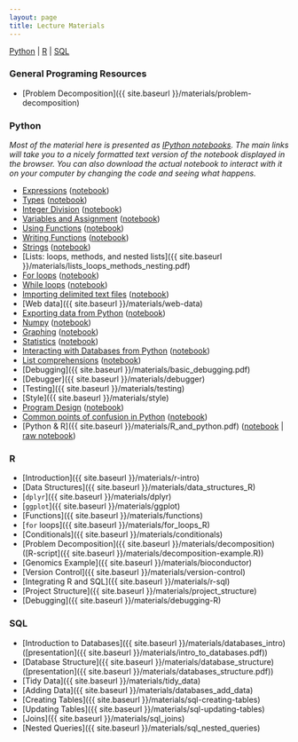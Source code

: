 ```yaml
---
layout: page
title: Lecture Materials
---
```

<a href="#Python">Python</a> \| <a href="#R">R</a> \| <a href="#SQL">SQL</a>

### General Programing Resources
- [Problem Decomposition]({{ site.baseurl }}/materials/problem-decomposition)

### Python <a name="Python"></a>
*Most of the material here is presented as [IPython notebooks](http://nbviewer.ipython.org/urls/raw.github.com/ethanwhite/progbio/master/ipynbs/ipython-notebook.ipynb).
The main links will take you to a nicely formatted text version of the notebook
displayed in the browser. You can also download the actual notebook to interact
with it on your computer by changing the code and seeing what happens.*

-   [Expressions](http://nbviewer.ipython.org/urls/github.com/ethanwhite/progbio/raw/master/ipynbs/expressions.ipynb) ([notebook](https://raw.github.com/ethanwhite/progbio/master/ipynbs/expressions.ipynb))
-   [Types](http://nbviewer.ipython.org/urls/github.com/ethanwhite/progbio/raw/master/ipynbs/types.ipynb) ([notebook](https://raw.github.com/ethanwhite/progbio/master/ipynbs/types.ipynb))
-   [Integer Division](http://nbviewer.ipython.org/urls/github.com/ethanwhite/progbio/raw/master/ipynbs/integer-division.ipynb) ([notebook](https://raw.github.com/ethanwhite/progbio/master/ipynbs/integer-division.ipynb))
-   [Variables and Assignment](http://nbviewer.ipython.org/urls/github.com/ethanwhite/progbio/raw/master/ipynbs/variables-assignment.ipynb) ([notebook](https://raw.github.com/ethanwhite/progbio/master/ipynbs/variables-assignment.ipynb))
-   [Using Functions](http://nbviewer.ipython.org/urls/github.com/ethanwhite/progbio/raw/master/ipynbs/functions-using.ipynb) ([notebook](https://raw.github.com/ethanwhite/progbio/master/ipynbs/functions-using.ipynb))
-   [Writing Functions](http://nbviewer.ipython.org/urls/github.com/ethanwhite/progbio/raw/master/ipynbs/functions-writing.ipynb) ([notebook](https://raw.github.com/ethanwhite/progbio/master/ipynbs/functions-writing.ipynb))
-   [Strings](http://nbviewer.ipython.org/urls/github.com/ethanwhite/progbio/raw/master/ipynbs/strings.ipynb) ([notebook](https://raw.github.com/ethanwhite/progbio/master/ipynbs/strings.ipynb))
-   [Lists: loops, methods, and nested lists]({{ site.baseurl }}/materials/lists_loops_methods_nesting.pdf)
-   [For loops](http://nbviewer.ipython.org/urls/github.com/ethanwhite/progbio/raw/master/ipynbs/for-loops.ipynb) ([notebook](https://raw.github.com/ethanwhite/progbio/master/ipynbs/for-loops.ipynb))
-   [While loops](http://nbviewer.ipython.org/urls/github.com/ethanwhite/progbio/raw/master/ipynbs/while-loops.ipynb) ([notebook](https://raw.github.com/ethanwhite/progbio/master/ipynbs/while-loops.ipynb))
-   [Importing delimited text files](http://nbviewer.ipython.org/urls/github.com/ethanwhite/progbio/raw/master/ipynbs/import.ipynb) ([notebook](https://raw.github.com/ethanwhite/progbio/master/ipynbs/import.ipynb))
-   [Web data]({{ site.baseurl }}/materials/web-data)
-   [Exporting data from Python](http://nbviewer.ipython.org/urls/github.com/ethanwhite/progbio/raw/master/ipynbs/export.ipynb) ([notebook](https://raw.github.com/ethanwhite/progbio/master/ipynbs/export.ipynb))
-   [Numpy](http://nbviewer.ipython.org/urls/github.com/ethanwhite/progbio/raw/master/ipynbs/numpy.ipynb) ([notebook](https://raw.github.com/ethanwhite/progbio/master/ipynbs/numpy.ipynb))
-   [Graphing](http://nbviewer.ipython.org/urls/github.com/ethanwhite/progbio/raw/master/ipynbs/matplotlib.ipynb) ([notebook](https://raw.github.com/ethanwhite/progbio/master/ipynbs/matplotlib.ipynb))
-   [Statistics](http://nbviewer.ipython.org/urls/github.com/ethanwhite/progbio/raw/master/ipynbs/statistics.ipynb) ([notebook](https://raw.github.com/ethanwhite/progbio/master/ipynbs/statistics.ipynb))
-   [Interacting with Databases from Python](http://nbviewer.ipython.org/urls/github.com/ethanwhite/progbio/raw/master/ipynbs/python-databases.ipynb) ([notebook](https://raw.github.com/ethanwhite/progbio/master/ipynbs/python-databases.ipynb))
-   [List comprehensions](http://nbviewer.ipython.org/urls/github.com/ethanwhite/progbio/raw/master/ipynbs/list-comprehensions.ipynb) ([notebook](https://raw.github.com/ethanwhite/progbio/master/ipynbs/list-comprehensions.ipynb))
-   [Debugging]({{ site.baseurl }}/materials/basic_debugging.pdf)
-   [Debugger]({{ site.baseurl }}/materials/debugger)
-   [Testing]({{ site.baseurl }}/materials/testing)
-   [Style]({{ site.baseurl }}/materials/style)
-   [Program Design](http://nbviewer.ipython.org/urls/github.com/ethanwhite/progbio/raw/master/ipynbs/design.ipynb) ([notebook](https://raw.github.com/ethanwhite/progbio/master/ipynbs/design.ipynb))
-   [Common points of confusion in Python](http://nbviewer.ipython.org/urls/github.com/ethanwhite/progbio/raw/master/ipynbs/common-confusions.ipynb) ([notebook](https://raw.github.com/ethanwhite/progbio/master/ipynbs/common-confusions.ipynb))
-   [Python & R]({{ site.baseurl }}/materials/R_and_python.pdf) ([notebook](http://nbviewer.ipython.org/url/raw.github.com/ethanwhite/progbio/master/materials/rpy2_demo.ipynb) \| [raw notebook](https://raw.github.com/ethanwhite/progbio/master/materials/rpy2_demo.ipynb))

### R <a name="R"></a>

- [Introduction]({{ site.baseurl }}/materials/r-intro)
- [Data Structures]({{ site.baseurl }}/materials/data_structures_R)
- [`dplyr`]({{ site.baseurl }}/materials/dplyr)
- [`ggplot`]({{ site.baseurl }}/materials/ggplot)
- [Functions]({{ site.baseurl }}/materials/functions)
- [`for` loops]({{ site.baseurl }}/materials/for_loops_R)
- [Conditionals]({{ site.baseurl }}/materials/conditionals)
- [Problem Decomposition]({{ site.baseurl }}/materials/decomposition) ([R-script]({{ site.baseurl }}/materials/decomposition-example.R))
- [Genomics Example]({{ site.baseurl }}/materials/bioconductor)
- [Version Control]({{ site.baseurl }}/materials/version-control)
- [Integrating R and SQL]({{ site.baseurl }}/materials/r-sql)
- [Project Structure]({{ site.baseurl }}/materials/project_structure)
- [Debugging]({{ site.baseurl }}/materials/debugging-R) 


### SQL <a name="SQL"></a>

- [Introduction to Databases]({{ site.baseurl }}/materials/databases_intro) ([presentation]({{ site.baseurl }}/materials/intro_to_databases.pdf)) 
- [Database Structure]({{ site.baseurl }}/materials/database_structure) ([presentation]({{ site.baseurl }}/materials/databases_structure.pdf))
- [Tidy Data]({{ site.baseurl }}/materials/tidy_data)
- [Adding Data]({{ site.baseurl }}/materials/databases_add_data)
- [Creating Tables]({{ site.baseurl }}/materials/sql-creating-tables)
- [Updating Tables]({{ site.baseurl }}/materials/sql-updating-tables)
- [Joins]({{ site.baseurl }}/materials/sql_joins)
- [Nested Queries]({{ site.baseurl }}/materials/sql_nested_queries)




